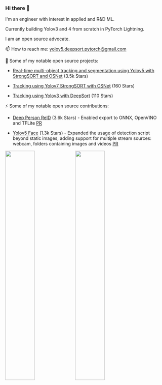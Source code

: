 ### Hi there 👋
I'm an engineer with interest in applied and R&D ML. 

Currently building Yolov3 and 4 from scratch in PyTorch Lightning.

I am an open source advocate.  

📫 How to reach me: yolov5.deepsort.pytorch@gmail.com

🚀  Some of my notable open source projects:

* [Real-time multi-object tracking and segmentation using Yolov5 with StrongSORT and OSNet](https://github.com/mikel-brostrom/Yolov5_StrongSORT_OSNet) (3.5k Stars)

* [Tracking using Yolov7 StrongSORT with OSNet](https://github.com/mikel-brostrom/Yolov7_StrongSORT_OSNet) (160 Stars)

* [Tracking using Yolov3 with DeepSort](https://github.com/mikel-brostrom/Yolov3_DeepSort_Pytorch) (110 Stars)

⚡  Some of my notable open source contributions:

* [Deep Person ReID](https://github.com/KaiyangZhou/deep-person-reid) (3.6k Stars) - Enabled export to ONNX, OpenVINO and TFLite [PR](https://github.com/KaiyangZhou/deep-person-reid/pull/514)

* [Yolov5 Face](https://github.com/deepcam-cn/yolov5-face) (1.3k Stars) - Expanded the usage of detection script beyond static images, adding support for multiple stream sources: webcam, folders containing images and videos [PR](https://github.com/deepcam-cn/yolov5-face/pull/201)

<img width="43%"  src="https://github-readme-streak-stats.herokuapp.com/?user=mikel-brostrom&hide_border=true&theme=tokyonight" />

<img width="43%"  src="https://github-readme-stats.vercel.app/api?username=mikel-brostrom&count_private=true&show_icons=true&include_all_commits=false&hide_border=true&hide_title=true&theme=tokyonight" />
